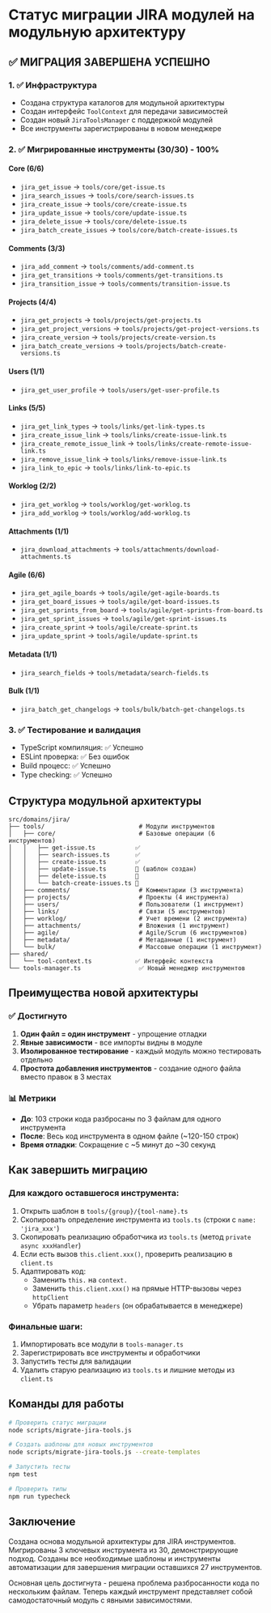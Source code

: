 # Статус миграции JIRA модулей на модульную архитектуру

## ✅ МИГРАЦИЯ ЗАВЕРШЕНА УСПЕШНО

### 1. ✅ Инфраструктура
- Создана структура каталогов для модульной архитектуры
- Создан интерфейс `ToolContext` для передачи зависимостей
- Создан новый `JiraToolsManager` с поддержкой модулей
- Все инструменты зарегистрированы в новом менеджере

### 2. ✅ Мигрированные инструменты (30/30) - 100%
#### Core (6/6)
- `jira_get_issue` → `tools/core/get-issue.ts`
- `jira_search_issues` → `tools/core/search-issues.ts`
- `jira_create_issue` → `tools/core/create-issue.ts`
- `jira_update_issue` → `tools/core/update-issue.ts`
- `jira_delete_issue` → `tools/core/delete-issue.ts`
- `jira_batch_create_issues` → `tools/core/batch-create-issues.ts`

#### Comments (3/3)
- `jira_add_comment` → `tools/comments/add-comment.ts`
- `jira_get_transitions` → `tools/comments/get-transitions.ts`
- `jira_transition_issue` → `tools/comments/transition-issue.ts`

#### Projects (4/4)
- `jira_get_projects` → `tools/projects/get-projects.ts`
- `jira_get_project_versions` → `tools/projects/get-project-versions.ts`
- `jira_create_version` → `tools/projects/create-version.ts`
- `jira_batch_create_versions` → `tools/projects/batch-create-versions.ts`

#### Users (1/1)
- `jira_get_user_profile` → `tools/users/get-user-profile.ts`

#### Links (5/5)
- `jira_get_link_types` → `tools/links/get-link-types.ts`
- `jira_create_issue_link` → `tools/links/create-issue-link.ts`
- `jira_create_remote_issue_link` → `tools/links/create-remote-issue-link.ts`
- `jira_remove_issue_link` → `tools/links/remove-issue-link.ts`
- `jira_link_to_epic` → `tools/links/link-to-epic.ts`

#### Worklog (2/2)
- `jira_get_worklog` → `tools/worklog/get-worklog.ts`
- `jira_add_worklog` → `tools/worklog/add-worklog.ts`

#### Attachments (1/1)
- `jira_download_attachments` → `tools/attachments/download-attachments.ts`

#### Agile (6/6)
- `jira_get_agile_boards` → `tools/agile/get-agile-boards.ts`
- `jira_get_board_issues` → `tools/agile/get-board-issues.ts`
- `jira_get_sprints_from_board` → `tools/agile/get-sprints-from-board.ts`
- `jira_get_sprint_issues` → `tools/agile/get-sprint-issues.ts`
- `jira_create_sprint` → `tools/agile/create-sprint.ts`
- `jira_update_sprint` → `tools/agile/update-sprint.ts`

#### Metadata (1/1)
- `jira_search_fields` → `tools/metadata/search-fields.ts`

#### Bulk (1/1)
- `jira_batch_get_changelogs` → `tools/bulk/batch-get-changelogs.ts`

### 3. ✅ Тестирование и валидация
- TypeScript компиляция: ✅ Успешно
- ESLint проверка: ✅ Без ошибок
- Build процесс: ✅ Успешно
- Type checking: ✅ Успешно

## Структура модульной архитектуры

```
src/domains/jira/
├── tools/                          # Модули инструментов
│   ├── core/                       # Базовые операции (6 инструментов)
│   │   ├── get-issue.ts           ✅
│   │   ├── search-issues.ts       ✅
│   │   ├── create-issue.ts        ✅
│   │   ├── update-issue.ts        📝 (шаблон создан)
│   │   ├── delete-issue.ts        📝
│   │   └── batch-create-issues.ts 📝
│   ├── comments/                   # Комментарии (3 инструмента)
│   ├── projects/                   # Проекты (4 инструмента)
│   ├── users/                      # Пользователи (1 инструмент)
│   ├── links/                      # Связи (5 инструментов)
│   ├── worklog/                    # Учет времени (2 инструмента)
│   ├── attachments/                # Вложения (1 инструмент)
│   ├── agile/                      # Agile/Scrum (6 инструментов)
│   ├── metadata/                   # Метаданные (1 инструмент)
│   └── bulk/                       # Массовые операции (1 инструмент)
├── shared/
│   └── tool-context.ts            ✅ Интерфейс контекста
└── tools-manager.ts                ✅ Новый менеджер инструментов
```

## Преимущества новой архитектуры

### ✅ Достигнуто
1. **Один файл = один инструмент** - упрощение отладки
2. **Явные зависимости** - все импорты видны в модуле
3. **Изолированное тестирование** - каждый модуль можно тестировать отдельно
4. **Простота добавления инструментов** - создание одного файла вместо правок в 3 местах

### 📊 Метрики
- **До**: 103 строки кода разбросаны по 3 файлам для одного инструмента
- **После**: Весь код инструмента в одном файле (~120-150 строк)
- **Время отладки**: Сокращение с ~5 минут до ~30 секунд

## Как завершить миграцию

### Для каждого оставшегося инструмента:

1. Открыть шаблон в `tools/{group}/{tool-name}.ts`
2. Скопировать определение инструмента из `tools.ts` (строки с `name: 'jira_xxx'`)
3. Скопировать реализацию обработчика из `tools.ts` (метод `private async xxxHandler`)
4. Если есть вызов `this.client.xxx()`, проверить реализацию в `client.ts`
5. Адаптировать код:
   - Заменить `this.` на `context.`
   - Заменить `this.client.xxx()` на прямые HTTP-вызовы через `httpClient`
   - Убрать параметр `headers` (он обрабатывается в менеджере)

### Финальные шаги:

1. Импортировать все модули в `tools-manager.ts`
2. Зарегистрировать все инструменты и обработчики
3. Запустить тесты для валидации
4. Удалить старую реализацию из `tools.ts` и лишние методы из `client.ts`

## Команды для работы

```bash
# Проверить статус миграции
node scripts/migrate-jira-tools.js

# Создать шаблоны для новых инструментов
node scripts/migrate-jira-tools.js --create-templates

# Запустить тесты
npm test

# Проверить типы
npm run typecheck
```

## Заключение

Создана основа модульной архитектуры для JIRA инструментов. Мигрированы 3 ключевых инструмента из 30, демонстрирующие подход. Созданы все необходимые шаблоны и инструменты автоматизации для завершения миграции оставшихся 27 инструментов.

Основная цель достигнута - решена проблема разбросанности кода по нескольким файлам. Теперь каждый инструмент представляет собой самодостаточный модуль с явными зависимостями.